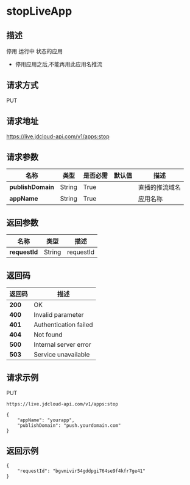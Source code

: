 # stopLiveApp


## 描述
停用 运行中 状态的应用
- 停用应用之后,不能再用此应用名推流


## 请求方式
PUT

## 请求地址
https://live.jdcloud-api.com/v1/apps:stop


## 请求参数
|名称|类型|是否必需|默认值|描述|
|---|---|---|---|---|
|**publishDomain**|String|True| |直播的推流域名|
|**appName**|String|True| |应用名称|


## 返回参数
|名称|类型|描述|
|---|---|---|
|**requestId**|String|requestId|


## 返回码
|返回码|描述|
|---|---|
|**200**|OK|
|**400**|Invalid parameter|
|**401**|Authentication failed|
|**404**|Not found|
|**500**|Internal server error|
|**503**|Service unavailable|

## 请求示例
PUT
```
https://live.jdcloud-api.com/v1/apps:stop

```
```
{
    "appName": "yourapp", 
    "publishDomain": "push.yourdomain.com"
}
```

## 返回示例
```
{
    "requestId": "bgvmivir54gddpgi764se9f4kfr7ge41"
}
```
